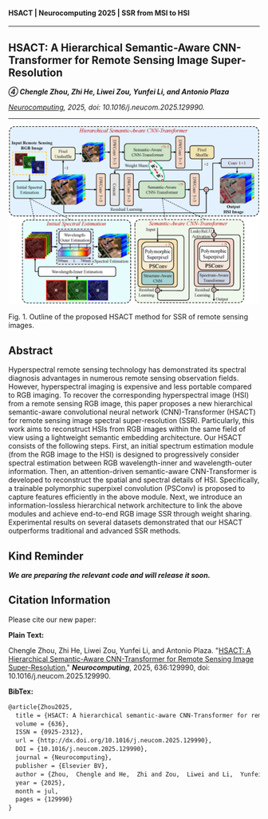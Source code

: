#### HSACT | Neurocomputing 2025 | SSR from MSI to HSI
---
## HSACT: A Hierarchical Semantic-Aware CNN-Transformer for Remote Sensing Image Super-Resolution

***④	Chengle Zhou, Zhi He, Liwei Zou, Yunfei Li, and Antonio Plaza***

*[Neurocomputing](https://doi.org/10.1016/j.neucom.2025.129990), 2025, doi: 10.1016/j.neucom.2025.129990.*

---

![framework](https://github.com/chengle-zhou/MY-IMAGE/blob/57e18dd9c74f171f81a39f35704e571e17a07845/HSACT/Framework.png)

Fig. 1. Outline of the proposed HSACT method for SSR of remote sensing images.


## Abstract

Hyperspectral remote sensing technology has demonstrated its spectral diagnosis advantages in numerous remote sensing observation fields. However, hyperspectral imaging is expensive and less portable compared to RGB imaging. To recover the corresponding hyperspectral image (HSI) from a remote sensing RGB image, this paper proposes a new hierarchical semantic-aware convolutional neural network (CNN)-Transformer (HSACT) for remote sensing image spectral super-resolution (SSR). Particularly, this work aims to reconstruct HSIs from RGB images within the same field of view using a lightweight semantic embedding architecture. Our HSACT consists of the following steps. First, an initial spectrum estimation module (from the RGB image to the HSI) is designed to progressively consider spectral estimation between RGB wavelength-inner and wavelength-outer information. Then, an attention-driven semantic-aware CNN-Transformer is developed to reconstruct the spatial and spectral details of HSI. Specifically, a trainable polymorphic superpixel convolution (PSConv) is proposed to capture features efficiently in the above module. Next, we introduce an information-lossless hierarchical network architecture to link the above modules and achieve end-to-end RGB image SSR through weight sharing. Experimental results on several datasets demonstrated that our HSACT outperforms traditional and advanced SSR methods.


## Kind Reminder

***We are preparing the relevant code and will release it soon.***


## Citation Information
Please cite our new paper:

**Plain Text:**

Chengle Zhou, Zhi He, Liwei Zou, Yunfei Li, and Antonio Plaza. "[HSACT: A Hierarchical Semantic-Aware CNN-Transformer for Remote Sensing Image Super-Resolution](https://doi.org/10.1016/j.neucom.2025.129990)," ***Neurocomputing***, 2025, 636:129990, doi: 10.1016/j.neucom.2025.129990.

**BibTex:**

```latex
@article{Zhou2025,
  title = {HSACT: A hierarchical semantic-aware CNN-Transformer for remote sensing image spectral super-resolution},
  volume = {636},
  ISSN = {0925-2312},
  url = {http://dx.doi.org/10.1016/j.neucom.2025.129990},
  DOI = {10.1016/j.neucom.2025.129990},
  journal = {Neurocomputing},
  publisher = {Elsevier BV},
  author = {Zhou,  Chengle and He,  Zhi and Zou,  Liwei and Li,  Yunfei and Plaza,  Antonio},
  year = {2025},
  month = jul,
  pages = {129990}
}
```
